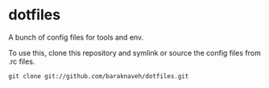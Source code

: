dotfiles
========

A bunch of config files for tools and env.

To use this, clone this repository and symlink or source the config files from .rc files.

	git clone git://github.com/baraknaveh/dotfiles.git
